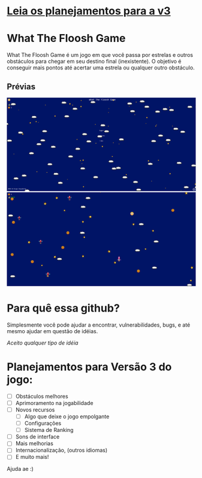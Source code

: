 # [Leia os planejamentos para a v3](#planejamentos-para-vers%C3%A3o-3-do-jogo)

# What The Floosh Game

What The Floosh Game é um jogo em que você passa por estrelas e outros obstáculos para chegar em seu destino final (inexistente). O objetivo é conseguir mais pontos até acertar uma estrela ou qualquer outro obstáculo.

## Prévias

![Preview 1](screenshots/preview1.png)
![Preview 2](screenshots/preview2.png)

# Para quê essa github?

Simplesmente você pode ajudar a encontrar, vulnerabilidades, bugs, e até mesmo ajudar em questão de idéias.

_Aceito qualquer tipo de idéia_

# Planejamentos para Versão 3 do jogo:

- [ ] Obstáculos melhores
- [ ] Aprimoramento na jogabilidade
- [ ] Novos recursos
  - [ ] Algo que deixe o jogo empolgante
  - [ ] Configurações
  - [ ] Sistema de Ranking
- [ ] Sons de interface
- [ ] Mais melhorias
- [ ] Internacionalização, (outros idiomas)
- [ ] E muito mais!

Ajuda ae :)
